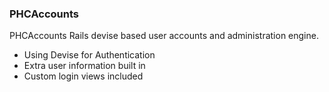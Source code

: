 ### PHCAccounts  

PHCAccounts Rails devise based user accounts and administration engine.  

- Using Devise for Authentication
- Extra user information built in
- Custom login views included
